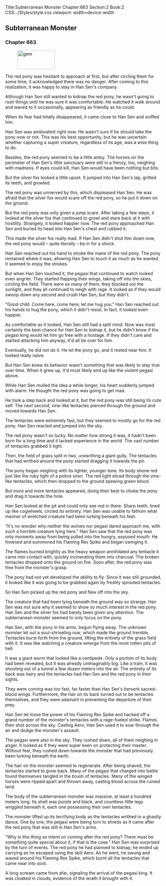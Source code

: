 Title:Subterranean Monster 
Chapter:663 
Section:2 
Book:2 
CSS:../Styles/style.css 
viewport: width=device-width
  
## Subterranean Monster
### Chapter 663
  
<figure>
	<img src="../Images/gem.gif" alt="gem" id="gem" width="120" height="60" />
</figure>
  

  
The red pony was hesitant to approach at first, but after circling them for some time, it acknowledged there was no danger. After coming to this realization, it was happy to stay in Han Sen's company.

Although Han Sen still wanted to kidnap the red pony, he wasn't going to rush things until he was sure it was comfortable. He watched it walk around and waved to it occasionally, appearing as friendly as he could.

When its fear had totally disappeared, it came close to Han Sen and sniffed him.

Han Sen was ambivalent right now. He wasn't sure if he should take the pony now or not. This was his best opportunity, but he was uncertain whether capturing a super creature, regardless of its age, was a wise thing to do.

Besides, the red pony seemed to be a little antsy. The horses on the perimeter of Han Sen's little sanctuary were still in a frenzy, too, neighing with madness. If eyes could kill, Han Sen would have been nothing but bits.

But the silver fox looked a little upset. It jumped into Han Sen's lap, gritted its teeth, and growled.

The red pony was unnerved by this, which displeased Han Sen. He was afraid that the silver fox would scare off the red pony, so he put it down on the ground.

But the red pony was only given a jump scare. After taking a few steps, it looked at the silver fox that continued to growl and stare back at it with hostility. Strangely, it looked happier now. The red pony approached Han Sen and buried its head into Han Sen's chest and rubbed it.

This made the silver fox really mad. If Han Sen didn't shut him down now, the red pony would – quite literally – be in for a shock.

Han Sen reached out his hand to stroke the mane of the red pony. The pony remained where it was, allowing Han Sen to touch it as much as he wanted. It seemed to enjoy the strokes.

But when Han Sen touched it, the pegasi that continued to watch looked even angrier. They started flapping their wings, taking off into the skies, circling the field. There were so many of them, they blocked out the sunlight, and they all continued to neigh with rage. It looked as if they would swoop down any second and crush Han Sen, but they didn't.

"Good child. Come here, come here; let me hug you." Han Sen reached out his hands to hug the pony, which it didn't resist. In fact, it looked even happier.

As comfortable as it looked, Han Sen still had a split mind. Now was most certainly the best chance for Han Sen to kidnap it, but he didn't know if the pegasi king would let him go free with a hostage. If they didn't care and started attacking him anyway, it'd all be over for him.

Eventually, he did not do it. He let the pony go, and it rested near him. It looked really naïve.

But Han Sen knew its behavior wasn't something that was likely to stay true over time. When it grew up, it'd most likely end up like the violent pegasi above.

While Han Sen mulled the idea a while longer, his heart suddenly jumped with alarm. He thought the red pony was going to get mad.

He took a step back and looked at it, but the red pony was still being its cute self. The next second, vine-like tentacles pierced through the ground and moved towards Han Sen.

The tentacles were extremely fast, but they seemed to mostly go for the red pony. Han Sen reacted and jumped into the sky.

The red pony wasn't so lucky. No matter how strong it was, it hadn't been born for a long time and it lacked experience in the world. The vast number of tentacles grabbed it tight.

Then, the field of grass split in two, unearthing a giant gully. The tentacles that had writhed around the pony started dragging it towards the pit.

The pony began neighing with its lighter, younger tone. Its body shone red just like the ruby light of a police siren. The red light sliced through the vine-like tentacles, which then dropped to the ground spewing green blood.

But more and more tentacles appeared, doing their best to choke the pony and drag it towards the hole.

Han Sen looked at the pit and could only see red in there. Sharp teeth, lined up like cogwheels, circled its entirety. Han Sen was unable to fathom what manner of wretched creature had been lurking beneath his feet.

"It's no wonder why neither the wolves nor pegasi dared approach me, with such a horrible creature lying here." Han Sen saw that the red pony was only moments away from being pulled into the hungry, exposed mouth. He frowned and summoned his Flaming Rex Spike and began swinging it.

The flames burned brightly as the heavy weapon annihilated any tentacle it came into contact with, quickly incinerating them into charcoal. The broken tentacles dropped onto the ground on fire. Soon after, the red pony was free from the monster's grasp.

The pony had not yet developed the ability to fly. Since it was still grounded, it looked like it was going to be grabbed again by freshly sprouted tentacles.

So Han Sen picked up the red pony and flew off into the sky.

The creature that had been lying beneath the ground was so strange. Han Sen was not sure why it seemed to show so much interest in the red pony. Han Sen and the silver fox had barely been given any attention. The subterranean monster seemed to only focus on the pony.

Han Sen, with the pony in his arms, begun flying away. The unknown monster let out a soul-shriveling roar, which made the ground tremble. Tentacles burst forth from the ground, lifting the entirety of the grass field with it. It was like watching a creature emerge from the most rotten pits of hell.

It was a giant worm that looked like a centipede. Only a portion of its body had been revealed, but it was already unimaginably big. Like a train, it was shooting out of a tunnel a few dozen meters into the air. The entirety of its back was hairy and the tentacles had Han Sen and the red pony in their sights.

They were coming was too fast, far faster than Han Sen's berserk sacred-blood wings. Furthermore, the hair on its back turned out to be tentacles themselves, and they were adamant in preventing the departure of their prey.

Han Sen let loose the power of his Flaming Rex Spike and hacked off a grand number of the monster's tentacles with a rage-fueled strike. Flames then shot across the sky. Casting Aero, Han Sen used it to soar through the air and dodge the monster's assault.

The pegasi were also in the sky. They rushed down, all of them neighing in anger. It looked as if they were super keen on protecting their master. Without fear, they rushed down towards the monster that had previously been lurking beneath the earth.

The hair on the monster seemed to regenerate. After being shaved, the tentacles started to grow back. Many of the pegasi that charged into battle found themselves tangled in the brush of tentacles. Many of the winged horses were ripped apart and thrown away, casting blood across the ruined land.

The body of the subterranean monster was massive, at least a hundred meters long. Its shell was purple and black, and countless little legs wriggled beneath it, each one possessing their own tentacles.

The monster lifted up its terrifying body as the tentacles writhed in a ghastly dance. One by one, the pegasi were being torn to shreds as it came after the red pony that was still in Han Sen's arms.

"Why is this thing so intent on coming after the red pony? There must be something quite special about it, if that is the case." Han Sen was surprised by the turn of events. The red pony he had planned to kidnap, he ended up carrying as he escaped using the skill Aero. As he went, he swung and waved around his Flaming Rex Spike, which burnt all the tentacles that came near into soot.

A long scream came from afar, signaling the arrival of the pegasi king. It was cloaked in clouds, evidence of the wrath it brought with it.